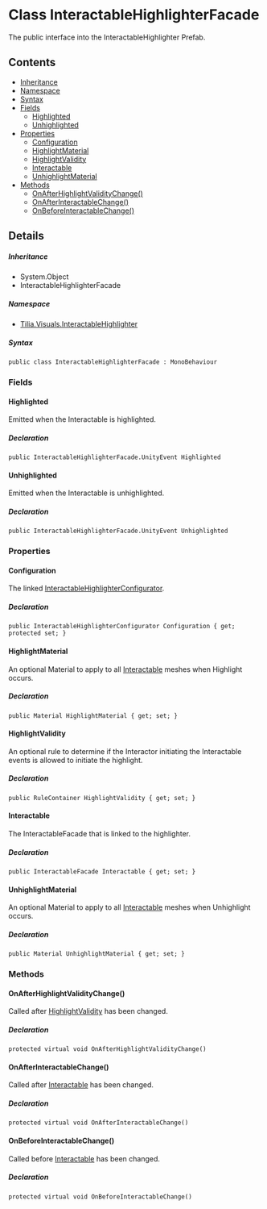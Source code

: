 # Class InteractableHighlighterFacade

The public interface into the InteractableHighlighter Prefab.

## Contents

* [Inheritance]
* [Namespace]
* [Syntax]
* [Fields]
  * [Highlighted]
  * [Unhighlighted]
* [Properties]
  * [Configuration]
  * [HighlightMaterial]
  * [HighlightValidity]
  * [Interactable]
  * [UnhighlightMaterial]
* [Methods]
  * [OnAfterHighlightValidityChange()]
  * [OnAfterInteractableChange()]
  * [OnBeforeInteractableChange()]

## Details

##### Inheritance

* System.Object
* InteractableHighlighterFacade

##### Namespace

* [Tilia.Visuals.InteractableHighlighter]

##### Syntax

```
public class InteractableHighlighterFacade : MonoBehaviour
```

### Fields

#### Highlighted

Emitted when the Interactable is highlighted.

##### Declaration

```
public InteractableHighlighterFacade.UnityEvent Highlighted
```

#### Unhighlighted

Emitted when the Interactable is unhighlighted.

##### Declaration

```
public InteractableHighlighterFacade.UnityEvent Unhighlighted
```

### Properties

#### Configuration

The linked [InteractableHighlighterConfigurator].

##### Declaration

```
public InteractableHighlighterConfigurator Configuration { get; protected set; }
```

#### HighlightMaterial

An optional Material to apply to all [Interactable] meshes when Highlight occurs.

##### Declaration

```
public Material HighlightMaterial { get; set; }
```

#### HighlightValidity

An optional rule to determine if the Interactor initiating the Interactable events is allowed to initiate the highlight.

##### Declaration

```
public RuleContainer HighlightValidity { get; set; }
```

#### Interactable

The InteractableFacade that is linked to the highlighter.

##### Declaration

```
public InteractableFacade Interactable { get; set; }
```

#### UnhighlightMaterial

An optional Material to apply to all [Interactable] meshes when Unhighlight occurs.

##### Declaration

```
public Material UnhighlightMaterial { get; set; }
```

### Methods

#### OnAfterHighlightValidityChange()

Called after [HighlightValidity] has been changed.

##### Declaration

```
protected virtual void OnAfterHighlightValidityChange()
```

#### OnAfterInteractableChange()

Called after [Interactable] has been changed.

##### Declaration

```
protected virtual void OnAfterInteractableChange()
```

#### OnBeforeInteractableChange()

Called before [Interactable] has been changed.

##### Declaration

```
protected virtual void OnBeforeInteractableChange()
```

[Tilia.Visuals.InteractableHighlighter]: README.md
[InteractableHighlighterFacade.UnityEvent]: InteractableHighlighterFacade.UnityEvent.md
[InteractableHighlighterConfigurator]: InteractableHighlighterConfigurator.md
[Interactable]: InteractableHighlighterFacade.md#Interactable
[Interactable]: InteractableHighlighterFacade.md#Interactable
[HighlightValidity]: InteractableHighlighterFacade.md#HighlightValidity
[Interactable]: InteractableHighlighterFacade.md#Interactable
[Interactable]: InteractableHighlighterFacade.md#Interactable
[Inheritance]: #Inheritance
[Namespace]: #Namespace
[Syntax]: #Syntax
[Fields]: #Fields
[Highlighted]: #Highlighted
[Unhighlighted]: #Unhighlighted
[Properties]: #Properties
[Configuration]: #Configuration
[HighlightMaterial]: #HighlightMaterial
[HighlightValidity]: #HighlightValidity
[Interactable]: #Interactable
[UnhighlightMaterial]: #UnhighlightMaterial
[Methods]: #Methods
[OnAfterHighlightValidityChange()]: #OnAfterHighlightValidityChange
[OnAfterInteractableChange()]: #OnAfterInteractableChange
[OnBeforeInteractableChange()]: #OnBeforeInteractableChange
